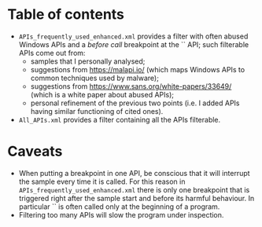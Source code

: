 # Table of contents
- `APIs_frequently_used_enhanced.xml` provides a filter with often abused Windows APIs and a _before call_ breakpoint at the `` API; such filterable APIs come out from:
  - samples that I personally analysed;
  - suggestions from <https://malapi.io/> (which maps Windows APIs to common techniques used by malware);
  - suggestions from <https://www.sans.org/white-papers/33649/> (which is a white paper about abused APIs);
  - personal refinement of the previous two points (i.e. I added APIs having similar functioning of cited ones).
- `All_APIs.xml` provides a filter containing all the APIs filterable.

# Caveats
- When putting a breakpoint in one API, be conscious that it will interrupt the sample every time it is called. For this reason in `APIs_frequently_used_enhanced.xml` there is only one breakpoint that is triggered right after the sample start and before its harmful behaviour. In particular `` is often called only at the beginning of a program.
- Filtering too many APIs will slow the program under inspection.
